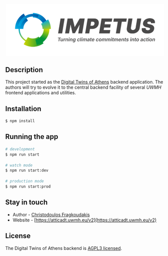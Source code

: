<p align="center">
  <a href="https://cordis.europa.eu/project/id/101037084" target="blank"><img src="impetus-logo.svg" width="500" alt="Impetus Logo" /></a>
</p>

## Description

This project started as the [Digital Twins of Athens](https://atticadt.uwmh.eu/v2) backend application. The authors will try to evolve it to the central backend facility of several _UWMH_ frontend applications and utilities.

## Installation

```bash
$ npm install
```

## Running the app

```bash
# development
$ npm run start

# watch mode
$ npm run start:dev

# production mode
$ npm run start:prod
```

## Stay in touch

- Author - [Christodoulos Fragkoudakis](https://fragkoudakis.gr)
- Website - [https://atticadt.uwmh.eu/v2](https://atticadt.uwmh.eu/v2)

## License

The Digital Twins of Athens backend is [AGPL3 licensed](LICENSE).
